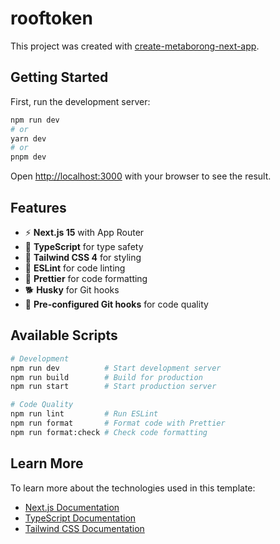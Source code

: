 # rooftoken

This project was created with [create-metaborong-next-app](https://www.npmjs.com/package/create-metaborong-next-app).

## Getting Started

First, run the development server:

```bash
npm run dev
# or
yarn dev
# or
pnpm dev
```

Open [http://localhost:3000](http://localhost:3000) with your browser to see the result.

## Features

- ⚡ **Next.js 15** with App Router
- 🔷 **TypeScript** for type safety
- 🎨 **Tailwind CSS 4** for styling
- 📏 **ESLint** for code linting
- 💅 **Prettier** for code formatting
- 🐕 **Husky** for Git hooks
- 🚀 **Pre-configured Git hooks** for code quality

## Available Scripts

```bash
# Development
npm run dev          # Start development server
npm run build        # Build for production
npm run start        # Start production server

# Code Quality
npm run lint         # Run ESLint
npm run format       # Format code with Prettier
npm run format:check # Check code formatting
```

## Learn More

To learn more about the technologies used in this template:

- [Next.js Documentation](https://nextjs.org/docs)
- [TypeScript Documentation](https://www.typescriptlang.org/docs/)
- [Tailwind CSS Documentation](https://tailwindcss.com/docs)
